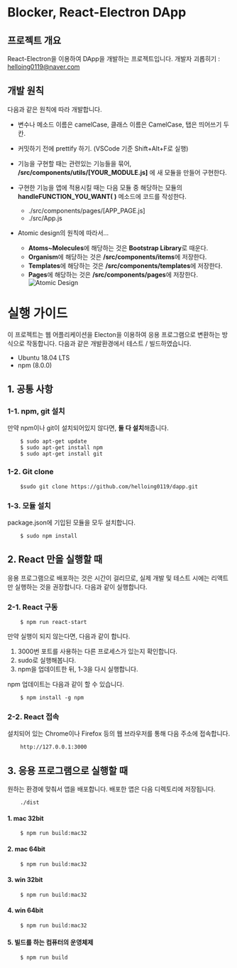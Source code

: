 # Blocker, React-Electron DApp
## 프로젝트 개요
React-Electron을 이용하여 DApp을 개발하는 프로젝트입니다.
개발자 괴롭히기 : helloing0119@naver.com

## 개발 원칙
다음과 같은 원칙에 따라 개발합니다.

 - 변수나 메소드 이름은 camelCase, 클래스 이름은 CamelCase, 탭은 띄어쓰기 두 칸.
 - 커밋하기 전에 prettify 하기. (VSCode 기준 Shift+Alt+F로 실행)
 - 기능을 구현할 때는 관련있는 기능들을 묶어,  **/src/components/utils/[YOUR_MODULE.js]** 에 새 모듈을 만들어 구현한다.
 
 - 구현한 기능을 앱에 적용시킬 때는 다음 모듈 중 해당하는 모듈의 **handleFUNCTION_YOU_WANT( )** 메소드에 코드를 작성한다.
   * ./src/components/pages/[APP_PAGE.js]
   * ./src/App.js
 
 - Atomic design의 원칙에 따라서...
	 * **Atoms~Molecules**에 해당하는 것은 **Bootstrap Library**로 때운다.
	 * **Organism**에 해당하는 것은 **/src/components/items**에 저장한다.
	 * **Templates**에 해당하는 것은 **/src/components/templates**에 저장한다.
	 * **Pages**에 해당하는 것은 **/src/components/pages**에 저장한다.
![Atomic Design](https://bradfrost.com/wp-content/uploads/2013/06/atomic-design.png)

# 실행 가이드

이 프로젝트는 웹 어플리케이션을 Electon을 이용하여 응용 프로그램으로 변환하는 방식으로 작동합니다. 다음과 같은 개발환경에서 테스트 / 빌드하였습니다.

 - Ubuntu 18.04 LTS
 - npm (8.0.0)

## 1. 공통 사항
### 1-1. npm, git 설치
만약 npm이나 git이 설치되어있지 않다면, **둘 다 설치**해줍니다.
```
    $ sudo apt-get update
    $ sudo apt-get install npm
    $ sudo apt-get install git
```
### 1-2. Git clone
```
    $sudo git clone https://github.com/helloing0119/dapp.git
```
### 1-3. 모듈 설치
package.json에 기입된 모듈을 모두 설치합니다.
```
    $ sudo npm install
```

## 2. React 만을 실행할 때
응용 프로그램으로 배포하는 것은 시간이 걸리므로, 실제 개발 및 테스트 시에는 리액트만 실행하는 것을 권장합니다. 다음과 같이 실행합니다.

### 2-1. React 구동
```
    $ npm run react-start
```
만약 실행이 되지 않는다면, 다음과 같이 합니다.

 1. 3000번 포트를 사용하는 다른 프로세스가 있는지 확인합니다.
 2. sudo로 실행해봅니다.
 3. npm을 업데이트한 뒤, 1-3을 다시 실행합니다.

npm 업데이트는 다음과 같이 할 수 있습니다.
```
    $ npm install -g npm
```

### 2-2. React 접속
설치되어 있는 Chrome이나 Firefox 등의 웹 브라우저를 통해 다음 주소에 접속합니다.
```
    http://127.0.0.1:3000
```
## 3. 응용 프로그램으로 실행할 때
원하는 환경에 맞춰서 앱을 배포합니다. 배포한 앱은 다음 디렉토리에 저장됩니다.
```
	./dist
```
#### 1. mac 32bit
```
	$ npm run build:mac32
```
#### 2. mac 64bit
```
	$ npm run build:mac32
```
#### 3. win 32bit
```
	$ npm run build:mac32
```
#### 4. win 64bit
```
	$ npm run build:mac32
```
#### 5. 빌드를 하는 컴퓨터의 운영체제 
```
	$ npm run build
```